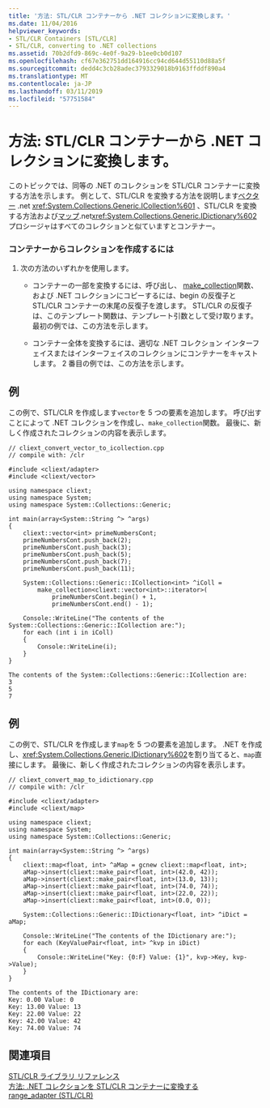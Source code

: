 ```yaml
---
title: '方法: STL/CLR コンテナーから .NET コレクションに変換します。'
ms.date: 11/04/2016
helpviewer_keywords:
- STL/CLR Containers [STL/CLR]
- STL/CLR, converting to .NET collections
ms.assetid: 70b2dfd9-869c-4e0f-9a29-b1ee0cb0d107
ms.openlocfilehash: cf67e362751dd164916cc94cd644d55110d88a5f
ms.sourcegitcommit: dedd4c3cb28adec3793329018b9163ffddf890a4
ms.translationtype: MT
ms.contentlocale: ja-JP
ms.lasthandoff: 03/11/2019
ms.locfileid: "57751584"
---
```

# <a name="how-to-convert-from-a-stlclr-container-to-a-net-collection"></a>方法: STL/CLR コンテナーから .NET コレクションに変換します。

このトピックでは、同等の .NET のコレクションを STL/CLR コンテナーに変換する方法を示します。 例として、STL/CLR を変換する方法を説明します[ベクター](../dotnet/vector-stl-clr.md) .net <xref:System.Collections.Generic.ICollection%601> 、STL/CLR を変換する方法および[マップ](../dotnet/map-stl-clr.md).net<xref:System.Collections.Generic.IDictionary%602>プロシージャはすべてのコレクションと似ていますとコンテナー。

### <a name="to-create-a-collection-from-a-container"></a>コンテナーからコレクションを作成するには

1. 次の方法のいずれかを使用します。

   - コンテナーの一部を変換するには、呼び出し、 [make_collection](../dotnet/make-collection-stl-clr.md)関数、および .NET コレクションにコピーするには、begin の反復子と STL/CLR コンテナーの末尾の反復子を渡します。 STL/CLR の反復子は、このテンプレート関数は、テンプレート引数として受け取ります。 最初の例では、この方法を示します。

   - コンテナー全体を変換するには、適切な .NET コレクション インターフェイスまたはインターフェイスのコレクションにコンテナーをキャストします。 2 番目の例では、この方法を示します。

## <a name="example"></a>例

この例で、STL/CLR を作成します`vector`を 5 つの要素を追加します。 呼び出すことによって .NET コレクションを作成し、`make_collection`関数。 最後に、新しく作成されたコレクションの内容を表示します。

```
// cliext_convert_vector_to_icollection.cpp
// compile with: /clr

#include <cliext/adapter>
#include <cliext/vector>

using namespace cliext;
using namespace System;
using namespace System::Collections::Generic;

int main(array<System::String ^> ^args)
{
    cliext::vector<int> primeNumbersCont;
    primeNumbersCont.push_back(2);
    primeNumbersCont.push_back(3);
    primeNumbersCont.push_back(5);
    primeNumbersCont.push_back(7);
    primeNumbersCont.push_back(11);

    System::Collections::Generic::ICollection<int> ^iColl =
        make_collection<cliext::vector<int>::iterator>(
            primeNumbersCont.begin() + 1,
            primeNumbersCont.end() - 1);

    Console::WriteLine("The contents of the System::Collections::Generic::ICollection are:");
    for each (int i in iColl)
    {
        Console::WriteLine(i);
    }
}
```

```Output
The contents of the System::Collections::Generic::ICollection are:
3
5
7
```

## <a name="example"></a>例

この例で、STL/CLR を作成します`map`を 5 つの要素を追加します。 .NET を作成し、<xref:System.Collections.Generic.IDictionary%602>を割り当てると、`map`直接にします。 最後に、新しく作成されたコレクションの内容を表示します。

```
// cliext_convert_map_to_idictionary.cpp
// compile with: /clr

#include <cliext/adapter>
#include <cliext/map>

using namespace cliext;
using namespace System;
using namespace System::Collections::Generic;

int main(array<System::String ^> ^args)
{
    cliext::map<float, int> ^aMap = gcnew cliext::map<float, int>;
    aMap->insert(cliext::make_pair<float, int>(42.0, 42));
    aMap->insert(cliext::make_pair<float, int>(13.0, 13));
    aMap->insert(cliext::make_pair<float, int>(74.0, 74));
    aMap->insert(cliext::make_pair<float, int>(22.0, 22));
    aMap->insert(cliext::make_pair<float, int>(0.0, 0));

    System::Collections::Generic::IDictionary<float, int> ^iDict = aMap;

    Console::WriteLine("The contents of the IDictionary are:");
    for each (KeyValuePair<float, int> ^kvp in iDict)
    {
        Console::WriteLine("Key: {0:F} Value: {1}", kvp->Key, kvp->Value);
    }
}
```

```Output
The contents of the IDictionary are:
Key: 0.00 Value: 0
Key: 13.00 Value: 13
Key: 22.00 Value: 22
Key: 42.00 Value: 42
Key: 74.00 Value: 74
```

## <a name="see-also"></a>関連項目

[STL/CLR ライブラリ リファレンス](../dotnet/stl-clr-library-reference.md)<br/>
[方法: .NET コレクションを STL/CLR コンテナーに変換する](../dotnet/how-to-convert-from-a-dotnet-collection-to-a-stl-clr-container.md)<br/>
[range_adapter (STL/CLR)](../dotnet/range-adapter-stl-clr.md)
